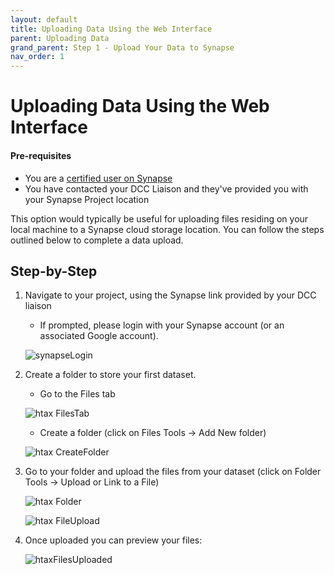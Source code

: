 ```yaml
---
layout: default
title: Uploading Data Using the Web Interface
parent: Uploading Data
grand_parent: Step 1 - Upload Your Data to Synapse
nav_order: 1
---
```


# Uploading Data Using the Web Interface

#### Pre-requisites
- You are a [certified user on Synapse](https://docs.synapse.org/articles/accounts_certified_users_and_profile_validation.html#certified-users)
- You have contacted your DCC Liaison and they've provided you with your Synapse Project location

This option would typically be useful for uploading files residing on your local machine to a Synapse cloud storage location. You can follow the steps outlined below to complete a data upload.

## Step-by-Step

1. Navigate to your project, using the Synapse link provided by your DCC liaison
   - If prompted, please login with your Synapse account (or an associated Google account).
 
   ![synapseLogin](https://user-images.githubusercontent.com/15043209/67429375-e0faab80-f594-11e9-9353-1ab2fcd4976e.png)

2. Create a folder to store your first dataset.
   - Go to the Files tab 

   ![htax FilesTab](https://user-images.githubusercontent.com/15043209/67429855-df7db300-f595-11e9-88b4-dab59c3ec95a.png)
    
   - Create a folder (click on Files Tools -> Add New folder) 
   
   ![htax CreateFolder](https://user-images.githubusercontent.com/15043209/67429986-253a7b80-f596-11e9-8e71-52c6b946f676.png)


3. Go to your folder and upload the files from your dataset (click on Folder Tools -> Upload or Link to a File)
   
   ![htax Folder](https://user-images.githubusercontent.com/15043209/67430041-4733fe00-f596-11e9-90fc-cd88cdef51c1.png)
   
   ![htax FileUpload](https://user-images.githubusercontent.com/15043209/67430069-531fc000-f596-11e9-811b-5c48ef1a8ded.png)

4. Once uploaded you can preview your files:
   
   ![htaxFilesUploaded](https://user-images.githubusercontent.com/15043209/67430086-5c109180-f596-11e9-9c58-dc7f36c5f134.png)


